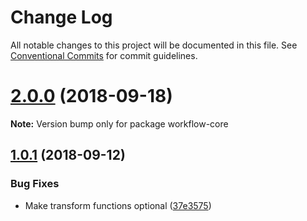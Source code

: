 # Change Log

All notable changes to this project will be documented in this file.
See [Conventional Commits](https://conventionalcommits.org) for commit guidelines.

<a name="2.0.0"></a>
# [2.0.0](https://github.com/havardh/workflow/compare/workflow-core@1.0.1...workflow-core@2.0.0) (2018-09-18)

**Note:** Version bump only for package workflow-core





<a name="1.0.1"></a>
## [1.0.1](https://github.com/havardh/workflow/compare/workflow-core@1.0.0...workflow-core@1.0.1) (2018-09-12)


### Bug Fixes

* Make transform functions optional ([37e3575](https://github.com/havardh/workflow/commit/37e3575))
